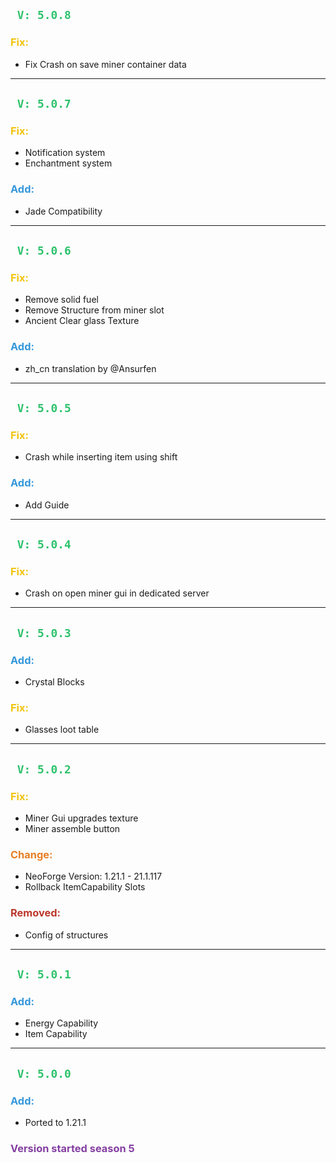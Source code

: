 ## <span style="color:#2DC26B;">` V: 5.0.8`</span>
### <span style="color:#F1C40F;"> **Fix**:</span>
- Fix Crash on save miner container data

---

## <span style="color:#2DC26B;">` V: 5.0.7`</span>
### <span style="color:#F1C40F;"> **Fix**:</span>
- Notification system
- Enchantment system
### <span style="color:#3598DB;"> **Add**:</span>
- Jade Compatibility

---

## <span style="color:#2DC26B;">` V: 5.0.6`</span>
### <span style="color:#F1C40F;"> **Fix**:</span>
- Remove solid fuel
- Remove Structure from miner slot
- Ancient Clear glass Texture
### <span style="color:#3598DB;"> **Add**:</span>
- zh_cn translation by @Ansurfen

---

## <span style="color:#2DC26B;">` V: 5.0.5`</span>
### <span style="color:#F1C40F;"> **Fix**:</span>
- Crash while inserting item using shift
### <span style="color:#3598DB;"> **Add**:</span>
- Add Guide

---

## <span style="color:#2DC26B;">` V: 5.0.4`</span>
### <span style="color:#F1C40F;"> **Fix**:</span>
- Crash on open miner gui in dedicated server

---

## <span style="color:#2DC26B;">` V: 5.0.3`</span>
### <span style="color:#3598DB;"> **Add**:</span>
- Crystal Blocks
### <span style="color:#F1C40F;"> **Fix**:</span>
- Glasses loot table

---

## <span style="color:#2DC26B;">` V: 5.0.2`</span>
### <span style="color:#F1C40F;"> **Fix**:</span>
- Miner Gui upgrades texture
- Miner assemble button
### <span style="color:#E67E23;"> **Change**:</span>
- NeoForge Version: 1.21.1 - 21.1.117
- Rollback ItemCapability Slots
### <span style="color:#BA372A;"> **Removed**:</span>
- Config of structures

---

## <span style="color:#2DC26B;">` V: 5.0.1`</span>
### <span style="color:#3598DB;"> **Add**:</span>
- Energy Capability
- Item Capability

---

## <span style="color:#2DC26B;">` V: 5.0.0`</span>
### <span style="color:#3598DB;"> **Add**:</span>
- Ported to 1.21.1

### <span style="color:#843FA1;"> **Version started season 5**</span>
